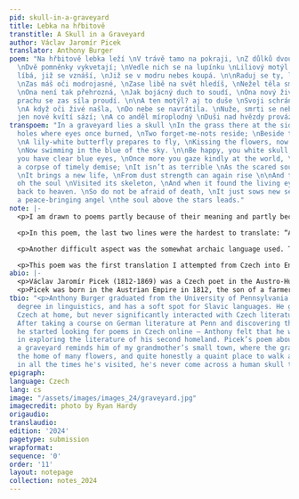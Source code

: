```yaml
---
pid: skull-in-a-graveyard
title: Lebka na hřbitově
transtitle: A Skull in a Graveyard
author: Václav Jaromír Picek
translator: Anthony Burger
poem: "Na hřbitově lebka leží \nV trávě tamo na pokraji, \nZ důlků dvou, kde oči plály,
  \nDvě pomněnky vykvetají; \nVedle nich se na lupínku \nLiliový motýl houpá, \nKvítky
  líbá, již se vznáší, \nJiž se v modru nebes koupá. \n\nRaduj se ty, lebko bílá,
  \nZas máš oči modrojasné, \nZase libě na svět hledíš, \nNežel těla smrti časné;
  \nOna není tak přehrozná, \nJak bojácný duch to soudí, \nOna nový život dává, \nZ
  prachu se zas síla proudí. \n\nA ten motýl? aj to duše \nSvoji schránku navštívila,
  \nA když oči živé našla, \nDo nebe se navrátila. \nNuže, smrti se nebojte, \nTa
  jen nové kvítí sází; \nA co anděl míroplodný \nDuši nad hvězdy provází. "
transpoem: "In a graveyard lies a skull \nIn the grass there at the side \nIn two
  holes where eyes once burned, \nTwo forget-me-nots reside; \nBeside them on a leaf
  \nA lily-white butterfly prepares to fly, \nKissing the flowers, now taking off,
  \nNow swimming in the blue of the sky. \n\nBe happy, you white skull, \nOnce more
  you have clear blue eyes, \nOnce more you gaze kindly at the world, \nDon’t mourn
  a corpse of timely demise; \nIt isn’t as terrible \nAs the scared soul would surmise,
  \nIt brings a new life, \nFrom dust strength can again rise \n\nAnd the butterfly?
  oh the soul \nVisited its skeleton, \nAnd when it found the living eyes, \nIt went
  back to heaven. \nSo do not be afraid of death, \nIt just sows new seeds; \nAnd
  a peace-bringing angel \nthe soul above the stars leads."
note: |-
  <p>I am drawn to poems partly because of their meaning and partly because of the skill it takes to follow rules in making them. I found Picek’s piece while looking for Czech poetry online, and appreciated the moment it described as well as the rhyme scheme it maintained. I therefore chose to approximate the structure of the poem as best I could in my translation. Naturally, translating to maintain both meaning and rhyme is a balancing act, and leads to sacrifices on certain counts.</p>

  <p>In this poem, the last two lines were the hardest to translate: “A co anděl míroplodný / Duši nad hvězdy provází.” These lines describe an angel that brings peace and leads the soul above the stars. The constraints of rhyming, however, led me to take poetic license and choose a slightly strange word order.</p>

  <p>Another difficult aspect was the somewhat archaic language used. The poem was published in 1851, and as such, much of the language now sounds old-fashioned to a modern reader. I did not attempt to imitate this use of language, as the poem was written in the 1850s for an audience in the 1850s, however a translator could just as easily have decided to attempt to simulate old-fashioned English, as though a reader were reading an 1850s poem in English and looking back from the modern day.</p>

  <p>This poem was the first translation I attempted from Czech into English, and it was a fun challenge. I hope that my translation brings the reader a sense of peace unbroken by any liberties I have taken.</p>
abio: |-
  <p>Václav Jaromír Picek (1812-1869) was a Czech poet in the Austro-Hungarian Empire, known primarily for the inclusion of his poems in a few patriotic songs, including the lyrics to the song “Čechy krásné, Čechy mé” (“Beautiful Bohemia, My Bohemia”). Professionally, he also had a career as a civil servant and judge. He was part of the early Romantic literary movement in the region, and drew inspiration from growing nationalism as well as from other poets of the time. His poems are largely forgotten today, and he is often considered to be a lesser follower of František Ladislav Čelakovský.</p>
  <p>Picek was born in the Austrian Empire in 1812, the son of a farmer. He studied philosophy and law in Prague until 1938, and became the head of the Liblín estate in 1841. He joined the civil service as a lawyer in 1849, and was the editor of the Prague newspaper from 1850-1852. He later worked as a civil servant in Smíchov and Příbram. In his personal life, Picek supported nationalism and education, and often donated to libraries. He became a district judge in Nový Venátky in 1868, and died there in 1869.</p>
tbio: "<p>Anthony Burger graduated from the University of Pennsylvania with a bachelor’s
  degree in linguistics, and has a soft spot for Slavic languages. He grew up speaking
  Czech at home, but never significantly interacted with Czech literature until college.
  After taking a course on German literature at Penn and discovering the joy of poetry,
  he started looking for poems in Czech online — Anthony felt that he was long overdue
  in exploring the literature of his second homeland. Picek’s poem about a skull in
  a graveyard reminds him of my grandmother’s small town, where the graveyard is indeed
  the home of many flowers, and quite honestly a quaint place to walk around. Fortunately,
  in all the times he's visited, he's never come across a human skull there. </p>"
epigraph:
language: Czech
lang: cs
image: "/assets/images/images_24/graveyard.jpg"
imagecredit: photo by Ryan Hardy
origaudio:
translaudio:
edition: '2024'
pagetype: submission
wrapformat:
sequence: '0'
order: '11'
layout: notepage
collection: notes_2024
---
```

